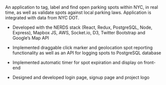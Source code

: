An application to tag, label and find open parking spots within NYC, in real time, as well as validate spots against local parking laws. Application is integrated with data from NYC DOT.

- Developed with the NERDS stack (React, Redux, PostgreSQL, Node, Express), Mapbox JS, AWS, Socket.io, D3, Twitter Bootstrap and Google’s Map API

- Implemented draggable click marker and geolocation spot reporting functionality as well as an API for logging spots to PostgreSQL database

- Implemented automatic timer for spot expiration and display on front-end
  
- Designed and developed login page, signup page and project logo